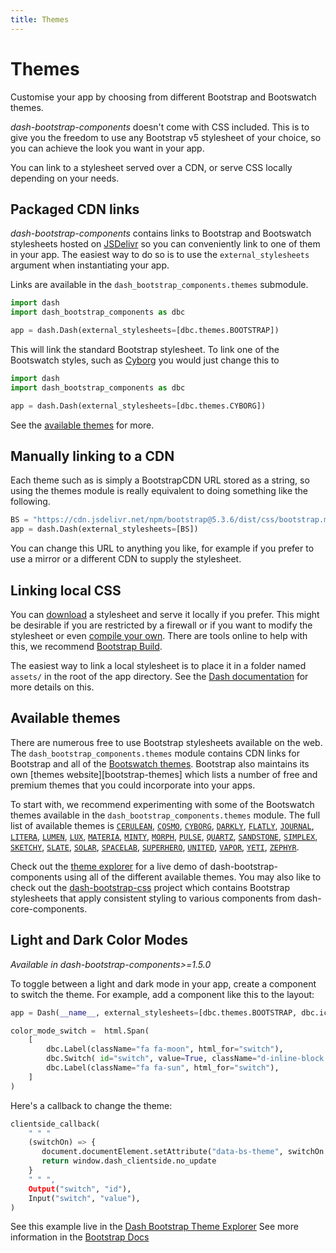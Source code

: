 ```yaml
---
title: Themes
---
```


# Themes

<p class="lead">Customise your app by choosing from different Bootstrap and Bootswatch themes.</p>

_dash-bootstrap-components_ doesn't come with CSS included. This is to give you the freedom to use any Bootstrap v5 stylesheet of your choice, so you can achieve the look you want in your app.

You can link to a stylesheet served over a CDN, or serve CSS locally depending on your needs.

## Packaged CDN links

_dash-bootstrap-components_ contains links to Bootstrap and Bootswatch stylesheets hosted on [JSDelivr][jsdelivr] so you can conveniently link to one of them in your app. The easiest way to do so is to use the `external_stylesheets` argument when instantiating your app.

Links are available in the `dash_bootstrap_components.themes` submodule.

```python
import dash
import dash_bootstrap_components as dbc

app = dash.Dash(external_stylesheets=[dbc.themes.BOOTSTRAP])
```

This will link the standard Bootstrap stylesheet. To link one of the Bootswatch styles, such as [Cyborg](https://bootswatch.com/cyborg/) you would just change this to

```python
import dash
import dash_bootstrap_components as dbc

app = dash.Dash(external_stylesheets=[dbc.themes.CYBORG])
```

See the [available themes](#available-themes) for more.

## Manually linking to a CDN

Each theme such as is simply a BootstrapCDN URL stored as a string, so using the themes module is really equivalent to doing something like the following.

```python
BS = "https://cdn.jsdelivr.net/npm/bootstrap@5.3.6/dist/css/bootstrap.min.css"
app = dash.Dash(external_stylesheets=[BS])
```

You can change this URL to anything you like, for example if you prefer to use a mirror or a different CDN to supply the stylesheet.

## Linking local CSS

You can [download][bootstrap-download] a stylesheet and serve it locally if you prefer. This might be desirable if you are restricted by a firewall or if you want to modify the stylesheet or even [compile your own][bootstrap-compile]. There are tools online to help with this, we recommend [Bootstrap Build](https://bootstrap.build/app).

The easiest way to link a local stylesheet is to place it in a folder named `assets/` in the root of the app directory. See the [Dash documentation][dash-docs-external] for more details on this.

<h2 id="available-themes">Available themes</h2>

There are numerous free to use Bootstrap stylesheets available on the web. The `dash_bootstrap_components.themes` module contains CDN links for Bootstrap and all of the [Bootswatch themes][bootswatch]. Bootstrap also maintains its own [themes website][bootstrap-themes] which lists a number of free and premium themes that you could incorporate into your apps.

To start with, we recommend experimenting with some of the Bootswatch themes available in the `dash_bootstrap_components.themes` module. The full list of available themes is [`CERULEAN`](https://bootswatch.com/cerulean/), [`COSMO`](https://bootswatch.com/cosmo/), [`CYBORG`](https://bootswatch.com/cyborg/), [`DARKLY`](https://bootswatch.com/darkly/), [`FLATLY`](https://bootswatch.com/flatly/), [`JOURNAL`](https://bootswatch.com/journal/), [`LITERA`](https://bootswatch.com/litera/), [`LUMEN`](https://bootswatch.com/lumen/), [`LUX`](https://bootswatch.com/lux/), [`MATERIA`](https://bootswatch.com/materia/), [`MINTY`](https://bootswatch.com/minty/), [`MORPH`](https://bootswatch.com/morph/), [`PULSE`](https://bootswatch.com/pulse/), [`QUARTZ`](https://bootswatch.com/quartz/), [`SANDSTONE`](https://bootswatch.com/sandstone/), [`SIMPLEX`](https://bootswatch.com/simplex/), [`SKETCHY`](https://bootswatch.com/sketchy/), [`SLATE`](https://bootswatch.com/slate/), [`SOLAR`](https://bootswatch.com/solar/), [`SPACELAB`](https://bootswatch.com/spacelab/), [`SUPERHERO`](https://bootswatch.com/superhero/), [`UNITED`](https://bootswatch.com/united/), [`VAPOR`](https://bootswatch.com/vapor/), [`YETI`](https://bootswatch.com/yeti/), [`ZEPHYR`](https://bootswatch.com/zephyr/).

Check out the [theme explorer](/docs/themes/explorer/) for a live demo of dash-bootstrap-components using all of the different available themes. You may also like to check out the [dash-bootstrap-css](https://github.com/tcbegley/dash-bootstrap-css) project which contains Bootstrap stylesheets that apply consistent styling to various components from dash-core-components.

## Light and Dark Color Modes

_Available in dash-bootstrap-components>=1.5.0_

To toggle between a light and dark mode in your app, create a component to switch the theme.  For example, add a component like this to the layout:

```python
app = Dash(__name__, external_stylesheets=[dbc.themes.BOOTSTRAP, dbc.icons.FONT_AWESOME])

color_mode_switch =  html.Span(
    [
        dbc.Label(className="fa fa-moon", html_for="switch"),
        dbc.Switch( id="switch", value=True, className="d-inline-block ms-1", persistence=True),
        dbc.Label(className="fa fa-sun", html_for="switch"),
    ]
)
```

Here's a callback to change the theme:

```python
clientside_callback(
    " " "
    (switchOn) => {
       document.documentElement.setAttribute("data-bs-theme", switchOn ? "light" : "dark");
       return window.dash_clientside.no_update
    }
    " " ",
    Output("switch", "id"),
    Input("switch", "value"),
)
```

See this example live in the [Dash Bootstrap Theme Explorer](https://hellodash.pythonanywhere.com/adding-themes/color-modes)
See more information in the [Bootstrap Docs](https://getbootstrap.com/docs/5.3/customize/color-modes/)


[dash-docs-external]: https://dash.plotly.com/external-resources/
[bootstrap]:https://getbootstrap.com/
[bootstrap-download]: https://getbootstrap.com/docs/5.0/getting-started/download/
[bootstrap-compile]: https://getbootstrap.com/docs/5.0/customize/overview/
[bootswatch]: https://bootswatch.com/
[bootswatch-themes]: https://www.bootstrapcdn.com/bootswatch/
[jsdelivr]: https://www.jsdelivr.com/
